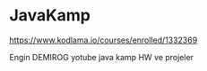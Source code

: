 # JavaKamp

https://www.kodlama.io/courses/enrolled/1332369

Engin DEMIROG yotube java kamp HW ve projeler
